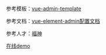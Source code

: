参考模板：[vue-admin-template](https://github.com/PanJiaChen/vue-admin-template)

参考文档：[vue-element-admin配置文档](https://panjiachen.gitee.io/vue-element-admin-site/zh/)

参考人才：[福神](https://github.com/lfalive)

[在线demo](http://leopj.github.io/vue-element-admin_single_page_try/)